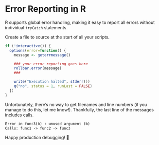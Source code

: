# Error Reporting in R

R supports global error handling, making it easy to report all errors without individual `tryCatch` statements.

Create a file to source at the start of all your scripts.

```R
if (!interactive()) {
  options(error=function() {
    message <- geterrmessage()

    ### your error reporting goes here
    rollbar.error(message)
    ###

    write("Execution halted", stderr())
    q("no", status = 1, runLast = FALSE)
  })
}
```

Unfortunately, there’s no way to get filenames and line numbers (if you manage to do this, let me know!). Thankfully, the last line of the messages includes calls.

```txt
Error in func3(b) : unused argument (b)
Calls: func1 -> func2 -> func3
```

Happy production debugging! :dolphin:
